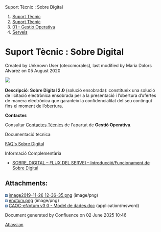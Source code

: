 Suport Tècnic : Sobre Digital  

1.  [Suport Tècnic](index.html)
2.  [Suport Tècnic](13893782.html)
3.  [01 - Gestió Operativa](26313391.html)
4.  [Serveis](Serveis_26313394.html)

Suport Tècnic : Sobre Digital
=============================

Created by Unknown User (oteccmorales), last modified by Maria Dolors Alvarez on 05 August 2020

![](attachments/30867991/30867992.png)

**Descripció**: **Sobre Digital 2.0** (solució ensobrada): constitueix una solució de licitació electrònica ensobrada per a la presentació i l’obertura d’ofertes de manera electrònica que garanteix la confidencialitat del seu contingut fins el moment de l’obertura.

**Contactes**

Consultar [Contactes Tècnics](https://intranet.aoc.cat/pages/viewpage.action?pageId=28704779#tab-Responsables+Servei+T%C3%A8cnic) de l'apartat de **Gestió Operativa.**

  

  

Documentació tècnica

[FAQ's Sobre Digital](30867796.html)

Informació Complementària

*   [SOBRE\_DIGITAL – FLUX DEL SERVEI – Introducció/Funcionament de Sobre Digital](/pages/viewpage.action?pageId=30867798 "SOBRE_DIGITAL – FLUX DEL SERVEI – Introducció/Funcionament de Sobre Digital")

Attachments:
------------

![](images/icons/bullet_blue.gif) [image2019-11-26\_12-36-35.png](attachments/30867991/30867992.png) (image/png)  
![](images/icons/bullet_blue.gif) [enotum.png](attachments/30867991/30867993.png) (image/png)  
![](images/icons/bullet_blue.gif) [CAOC-eNotum v3 0 - Model de dades.doc](attachments/30867991/30867994.doc) (application/msword)  

Document generated by Confluence on 02 June 2025 10:46

[Atlassian](http://www.atlassian.com/)